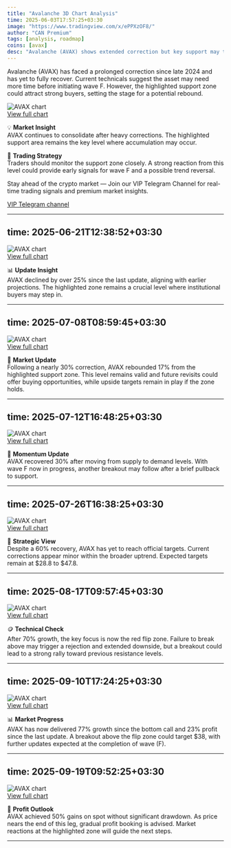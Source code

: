 ```yaml
---
title: "Avalanche 3D Chart Analysis"
time: 2025-06-03T17:57:25+03:30
image: "https://www.tradingview.com/x/ePPXzOF8/"
author: "CAN Premium"
tags: [analysis, roadmap]
coins: [avax]
desc: "Avalanche (AVAX) shows extended correction but key support may trigger the next bullish wave."
---
```


Avalanche (AVAX) has faced a prolonged correction since late 2024 and has yet to fully recover. Current technicals suggest the asset may need more time before initiating wave F. However, the highlighted support zone could attract strong buyers, setting the stage for a potential rebound.  

![AVAX chart](https://www.tradingview.com/x/ePPXzOF8/)  
[View full chart](https://www.tradingview.com/x/ePPXzOF8/)  

💡 **Market Insight**  
AVAX continues to consolidate after heavy corrections. The highlighted support area remains the key level where accumulation may occur.  

📌 **Trading Strategy**  
Traders should monitor the support zone closely. A strong reaction from this level could provide early signals for wave F and a possible trend reversal.  

Stay ahead of the crypto market — Join our VIP Telegram Channel for real-time trading signals and premium market insights.  

[VIP Telegram channel](https://t.me/+2znhsiCGpI81MzQ0)  

---
time: 2025-06-21T12:38:52+03:30  
---

![AVAX chart](https://www.tradingview.com/x/fHvLu03L/)  
[View full chart](https://www.tradingview.com/x/fHvLu03L/)  

📊 **Update Insight**  
AVAX declined by over 25% since the last update, aligning with earlier projections. The highlighted zone remains a crucial level where institutional buyers may step in.  

---
time: 2025-07-08T08:59:45+03:30  
---

![AVAX chart](https://www.tradingview.com/x/V9WxGRPG/)  
[View full chart](https://www.tradingview.com/x/V9WxGRPG/)  

🔎 **Market Update**  
Following a nearly 30% correction, AVAX rebounded 17% from the highlighted support zone. This level remains valid and future revisits could offer buying opportunities, while upside targets remain in play if the zone holds.  

---
time: 2025-07-12T16:48:25+03:30  
---

![AVAX chart](https://www.tradingview.com/x/g4q0eMYw/)  
[View full chart](https://www.tradingview.com/x/g4q0eMYw/)  

🚀 **Momentum Update**  
AVAX recovered 30% after moving from supply to demand levels. With wave F now in progress, another breakout may follow after a brief pullback to support.  

---
time: 2025-07-26T16:38:25+03:30  
---

![AVAX chart](https://www.tradingview.com/x/bZeuHiru/)  
[View full chart](https://www.tradingview.com/x/bZeuHiru/)  

📌 **Strategic View**  
Despite a 60% recovery, AVAX has yet to reach official targets. Current corrections appear minor within the broader uptrend. Expected targets remain at $28.8 to $47.8.  

---
time: 2025-08-17T09:57:45+03:30  
---

![AVAX chart](https://www.tradingview.com/x/OIvf8xvX/)  
[View full chart](https://www.tradingview.com/x/OIvf8xvX/)  

🪙 **Technical Check**  
After 70% growth, the key focus is now the red flip zone. Failure to break above may trigger a rejection and extended downside, but a breakout could lead to a strong rally toward previous resistance levels.  

---
time: 2025-09-10T17:24:25+03:30  
---

![AVAX chart](https://www.tradingview.com/x/4BWtOgrL/)  
[View full chart](https://www.tradingview.com/x/4BWtOgrL/)  

📊 **Market Progress**  
AVAX has now delivered 77% growth since the bottom call and 23% profit since the last update. A breakout above the flip zone could target $38, with further updates expected at the completion of wave (F).  

---
time: 2025-09-19T09:52:25+03:30  
---

![AVAX chart](https://www.tradingview.com/x/Z6eN2rpG/)  
[View full chart](https://www.tradingview.com/x/Z6eN2rpG/)  

🔎 **Profit Outlook**  
AVAX achieved 50% gains on spot without significant drawdown. As price nears the end of this leg, gradual profit booking is advised. Market reactions at the highlighted zone will guide the next steps.

---